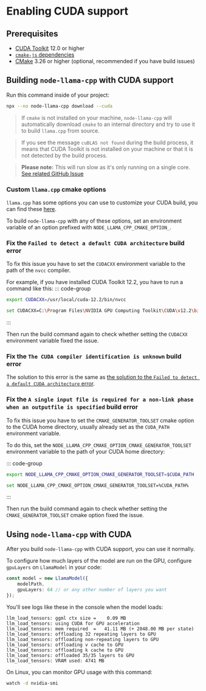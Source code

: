 # Enabling CUDA support
## Prerequisites
* [CUDA Toolkit](https://developer.nvidia.com/cuda-downloads) 12.0 or higher
* [`cmake-js` dependencies](https://github.com/cmake-js/cmake-js#:~:text=projectRoot/build%20%20%20%20%20%20%20%20%20%20%20%20%20%20%20%20%20%20%20%20%20%20%20%20%20%20%20%20%20%20%5Bstring%5D-,Requirements%3A,-CMake)
* [CMake](https://cmake.org/download/) 3.26 or higher (optional, recommended if you have build issues)

## Building `node-llama-cpp` with CUDA support
Run this command inside of your project:
```bash
npx --no node-llama-cpp download --cuda
```

> If `cmake` is not installed on your machine, `node-llama-cpp` will automatically download `cmake` to an internal directory and try to use it to build `llama.cpp` from source.

> If you see the message `cuBLAS not found` during the build process,
> it means that CUDA Toolkit is not installed on your machine or that it is not detected by the build process.

> **Please note:** This will run slow as it's only running on a single core. [See related GitHub Issue](https://github.com/withcatai/node-llama-cpp/issues/311)

### Custom `llama.cpp` cmake options
`llama.cpp` has some options you can use to customize your CUDA build, you can find these [here](https://github.com/ggerganov/llama.cpp/tree/master#cublas).

To build `node-llama-cpp` with any of these options, set an environment variable of an option prefixed with `NODE_LLAMA_CPP_CMAKE_OPTION_`.

### Fix the `Failed to detect a default CUDA architecture` build error
To fix this issue you have to set the `CUDACXX` environment variable to the path of the `nvcc` compiler.

For example, if you have installed CUDA Toolkit 12.2, you have to run a command like this:
::: code-group
```bash [Linux]
export CUDACXX=/usr/local/cuda-12.2/bin/nvcc
```

```bash [Windows]
set CUDACXX=C:\Program Files\NVIDIA GPU Computing Toolkit\CUDA\v12.2\bin\nvcc.exe
```
:::

Then run the build command again to check whether setting the `CUDACXX` environment variable fixed the issue.

### Fix the `The CUDA compiler identification is unknown` build error
The solution to this error is the same as [the solution to the `Failed to detect a default CUDA architecture` error](#fix-the-failed-to-detect-a-default-cuda-architecture-build-error).

### Fix the `A single input file is required for a non-link phase when an outputfile is specified` build error
To fix this issue you have to set the `CMAKE_GENERATOR_TOOLSET` cmake option to the CUDA home directory, usually already set as the `CUDA_PATH` environment variable.

To do this, set the `NODE_LLAMA_CPP_CMAKE_OPTION_CMAKE_GENERATOR_TOOLSET` environment variable to the path of your CUDA home directory:

::: code-group
```bash [Linux]
export NODE_LLAMA_CPP_CMAKE_OPTION_CMAKE_GENERATOR_TOOLSET=$CUDA_PATH
```

```bash [Windows]
set NODE_LLAMA_CPP_CMAKE_OPTION_CMAKE_GENERATOR_TOOLSET=%CUDA_PATH%
```
:::

Then run the build command again to check whether setting the `CMAKE_GENERATOR_TOOLSET` cmake option fixed the issue.

## Using `node-llama-cpp` with CUDA
After you build `node-llama-cpp` with CUDA support, you can use it normally.

To configure how much layers of the model are run on the GPU, configure `gpuLayers` on `LlamaModel` in your code:
```typescript
const model = new LlamaModel({
    modelPath,
    gpuLayers: 64 // or any other number of layers you want
});
```

You'll see logs like these in the console when the model loads:
```
llm_load_tensors: ggml ctx size =    0.09 MB
llm_load_tensors: using CUDA for GPU acceleration
llm_load_tensors: mem required  =   41.11 MB (+ 2048.00 MB per state)
llm_load_tensors: offloading 32 repeating layers to GPU
llm_load_tensors: offloading non-repeating layers to GPU
llm_load_tensors: offloading v cache to GPU
llm_load_tensors: offloading k cache to GPU
llm_load_tensors: offloaded 35/35 layers to GPU
llm_load_tensors: VRAM used: 4741 MB
```

On Linux, you can monitor GPU usage with this command:
```bash
watch -d nvidia-smi
```
